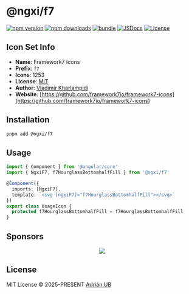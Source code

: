 # @ngxi/f7

[![npm version][npm-version-src]][npm-version-href]
[![npm downloads][npm-downloads-src]][npm-downloads-href]
[![bundle][bundle-src]][bundle-href]
[![JSDocs][jsdocs-src]][jsdocs-href]
[![License][license-src]][license-href]

## Icon Set Info

- **Name**: Framework7 Icons
- **Prefix**: `f7`
- **Icons**: 1253
- **License**: [MIT](https://github.com/framework7io/framework7-icons/blob/master/LICENSE)
- **Author**: [Vladimir Kharlampidi](https://github.com/framework7io/framework7-icons)
- **Website**: [https://github.com/framework7io/framework7-icons](https://github.com/framework7io/framework7-icons)

## Installation

```sh
pnpm add @ngxi/f7
```

## Usage

```ts
import { Component } from '@angular/core'
import { NgxiF7, f7HourglassBottomhalfFill } from '@ngxi/f7'

@Component({
  imports: [NgxiF7],
  template: `<svg [ngxiF7]="f7HourglassBottomhalfFill"></svg>`
})
export class UsageIcon {
  protected f7HourglassBottomhalfFill = f7HourglassBottomhalfFill
}
```

## Sponsors

<p align="center">
  <a href="https://cdn.jsdelivr.net/gh/adrian-ub/static/sponsors.svg">
    <img src='https://cdn.jsdelivr.net/gh/adrian-ub/static/sponsors.svg'/>
  </a>
</p>

## License

MIT License © 2025-PRESENT [Adrián UB](https://github.com/adrian-ub)

<!-- Badges -->

[npm-version-src]: https://img.shields.io/npm/v/@ngxi/f7?style=flat&colorA=080f12&colorB=1fa669
[npm-version-href]: https://npmjs.com/package/@ngxi/f7
[npm-downloads-src]: https://img.shields.io/npm/dm/@ngxi/f7?style=flat&colorA=080f12&colorB=1fa669
[npm-downloads-href]: https://npmjs.com/package/@ngxi/f7
[bundle-src]: https://img.shields.io/bundlephobia/minzip/@ngxi/f7?style=flat&colorA=080f12&colorB=1fa669&label=minzip
[bundle-href]: https://bundlephobia.com/result?p=@ngxi/f7
[license-src]: https://img.shields.io/npm/l/@ngxi/f7?style=flat&colorA=080f12&colorB=1fa669
[license-href]: https://github.com/adrian-ub/ngxi/blob/main/LICENSE
[jsdocs-src]: https://img.shields.io/badge/jsdocs-reference-080f12?style=flat&colorA=080f12&colorB=1fa669
[jsdocs-href]: https://www.jsdocs.io/package/@ngxi/f7
